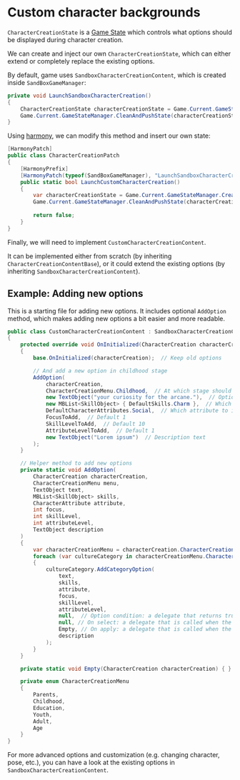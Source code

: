 ﻿# Custom character backgrounds

`CharacterCreationState` is a [Game State](/modding/game_states/) which controls what options should be displayed during character creation.

We can create and inject our own `CharacterCreationState`, which can either extend or completely replace the existing options.

By default, game uses `SandboxCharacterCreationContent`, which is created inside `SandBoxGameManager`:
```cs
private void LaunchSandboxCharacterCreation()  
{  
    CharacterCreationState characterCreationState = Game.Current.GameStateManager.CreateState<CharacterCreationState>( new object[] { new SandboxCharacterCreationContent() } );  
    Game.Current.GameStateManager.CleanAndPushState(characterCreationState, 0);  
}
```

Using [harmony](/modding/harmony/), we can modify this method and insert our own state:
```cs
[HarmonyPatch]  
public class CharacterCreationPatch  
{  
    [HarmonyPrefix]  
    [HarmonyPatch(typeof(SandBoxGameManager), "LaunchSandboxCharacterCreation")]  
    public static bool LaunchCustomCharacterCreation()  
    {
        var characterCreationState = Game.Current.GameStateManager.CreateState<CharacterCreationState>( new CustomCharacterCreationContent() );  
        Game.Current.GameStateManager.CleanAndPushState(characterCreationState, 0);  
  
        return false;  
    }
}
```

Finally, we will need to implement `CustomCharacterCreationContent`.

It can be implemented either from scratch (by inheriting `CharacterCreationContentBase`), or it could extend the existing options (by inheriting `SandboxCharacterCreationContent`).

## Example: Adding new options
This is a starting file for adding new options.
It includes optional `AddOption` method, which makes adding new options a bit easier and more readable.
```cs
public class CustomCharacterCreationContent : SandboxCharacterCreationContent
{
    protected override void OnInitialized(CharacterCreation characterCreation)
    {
        base.OnInitialized(characterCreation);  // Keep old options

        // And add a new option in childhood stage
        AddOption(
            characterCreation,
            CharacterCreationMenu.Childhood,  // At which stage should this option be shown
            new TextObject("your curiosity for the arcane."),  // Option title
            new MBList<SkillObject> { DefaultSkills.Charm },  // Which skills to increase
            DefaultCharacterAttributes.Social,  // Which attribute to increase
            FocusToAdd,  // Default 1
            SkillLevelToAdd,  // Default 10
            AttributeLevelToAdd,  // Default 1
            new TextObject("Lorem ipsum")  // Description text
        );
    }

    // Helper method to add new options
    private static void AddOption(
        CharacterCreation characterCreation,
        CharacterCreationMenu menu,
        TextObject text,
        MBList<SkillObject> skills,
        CharacterAttribute attribute,
        int focus,
        int skillLevel,
        int attributeLevel,
        TextObject description
    )
    {
        var characterCreationMenu = characterCreation.CharacterCreationMenus[(int)menu];
        foreach (var cultureCategory in characterCreationMenu.CharacterCreationCategories)
        {
            cultureCategory.AddCategoryOption(
                text,
                skills,
                attribute,
                focus,
                skillLevel,
                attributeLevel,
                null,  // Option condition: a delegate that returns true if the option should be shown
                null, // On select: a delegate that is called when the option is selected
                Empty, // On apply: a delegate that is called when the option is applied (If this is null skills won't increase, so we need to pass at least an empty method)
                description
            );
        }
    }

    private static void Empty(CharacterCreation characterCreation) { }

    private enum CharacterCreationMenu
    {
        Parents,
        Childhood,
        Education,
        Youth,
        Adult,
        Age
    }
}
```

For more advanced options and customization (e.g. changing character, pose, etc.), you can have a look at the existing options in `SandboxCharacterCreationContent`.
